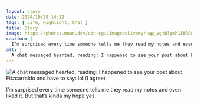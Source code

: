 ```yaml
---
layout: story
date: 2024/10/29 14:12
tags: [ Life, Highlight, Chat ]
title: Story
image: https://photos.muan.dev/cdn-cgi/imagedelivery/-wp_VgtWlgmh1JURQ8t1mg/a30f21eb-f4ad-4f63-689e-f5eb3bb34900/public
caption: |
  I’m surprised every time someone tells me they read my notes and even liked it. But that’s kinda my hope yes.
alt: |
  A chat messaged hearted, reading: I happened to see your post about Fitzcarraldo and have to say: lol (I agree)
---
```


![A chat messaged hearted, reading: I happened to see your post about Fitzcarraldo and have to say: lol (I agree)](https://photos.muan.dev/cdn-cgi/imagedelivery/-wp_VgtWlgmh1JURQ8t1mg/a30f21eb-f4ad-4f63-689e-f5eb3bb34900/public)

I’m surprised every time someone tells me they read my notes and even liked it. But that’s kinda my hope yes.

